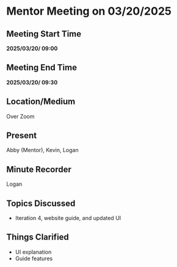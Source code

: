 # Mentor Meeting on 03/20/2025

## Meeting Start Time

**2025/03/20/ 09:00**

## Meeting End Time

**2025/03/20/ 09:30**

## Location/Medium

Over Zoom

## Present

Abby (Mentor), Kevin, Logan

## Minute Recorder

Logan

## Topics Discussed
- Iteration 4, website guide, and updated UI

## Things Clarified
- UI explanation
- Guide features